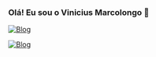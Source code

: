 ### Olá! Eu sou o Vinicius Marcolongo 👋

[![Blog](https://img.shields.io/badge/LinkedIn-0077B5?style=for-the-badge&logo=linkedin&logoColor=white)](https://www.linkedin.com/in/vinicius-marcolongo-770539269/)

[![Blog](https://img.shields.io/badge/GitHub-100000?style=for-the-badge&logo=github&logoColor=white)](https://github.com/ViniciusMarcolongo)
